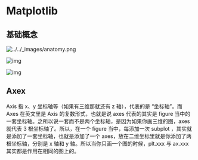 # Matplotlib

## 基础概念

![../../_images/anatomy.png](D:\postgraduate\deeplearing\images\matplotlib基础概念)

![img](D:\postgraduate\deeplearing\images\常用图形类型)

![img](D:\postgraduate\deeplearing\images\绘图步骤)

## Axex

Axis 指 x、y 坐标轴等（如果有三维那就还有 z 轴），代表的是 “坐标轴”。而 Axes 在英文里是 Axis 的复数形式，也就是说 axes 代表的其实是 figure 当中的一套坐标轴。之所以说一套而不是两个坐标轴，是因为如果你画三维的图，axes 就代表 3 根坐标轴了。所以，在一个 figure 当中，每添加一次 subplot ，其实就是添加了一套坐标轴，也就是添加了一个 axes，放在二维坐标里就是你添加了两根坐标轴，分别是 x 轴和 y 轴。所以当你只画一个图的时候，plt.xxx 与 ax.xxx 其实都是作用在相同的图上的。
